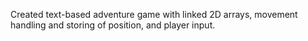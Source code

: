 Created text-based adventure game with linked 2D arrays, movement handling and storing of position, and player input.

